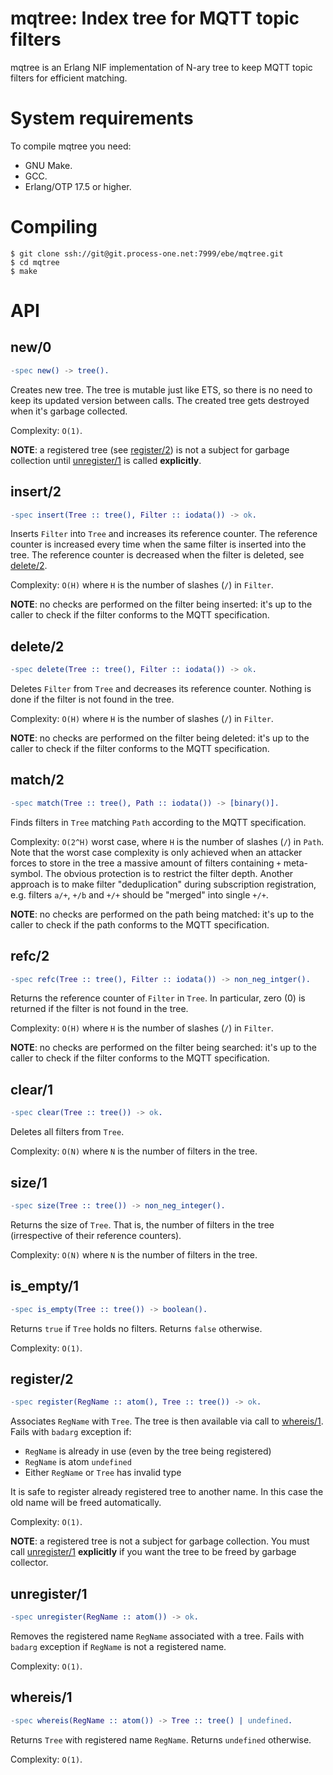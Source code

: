 mqtree: Index tree for MQTT topic filters
====================================================

mqtree is an Erlang NIF implementation of N-ary tree to keep MQTT
topic filters for efficient matching.

# System requirements

To compile mqtree you need:

 - GNU Make.
 - GCC.
 - Erlang/OTP 17.5 or higher.

# Compiling

```
$ git clone ssh://git@git.process-one.net:7999/ebe/mqtree.git
$ cd mqtree
$ make
```

# API

## new/0
```erlang
-spec new() -> tree().
```
Creates new tree. The tree is mutable just like ETS, so there is
no need to keep its updated version between calls.
The created tree gets destroyed when it's garbage collected.

Complexity: `O(1)`.

**NOTE**: a registered tree (see [register/2](#register2)) is
not a subject for garbage collection until [unregister/1](#unregister1)
is called **explicitly**.

## insert/2
```erlang
-spec insert(Tree :: tree(), Filter :: iodata()) -> ok.
```
Inserts `Filter` into `Tree` and increases its reference counter.
The reference counter is increased every time when the same
filter is inserted into the tree. The reference counter is decreased
when the filter is deleted, see [delete/2](#delete2).

Complexity: `O(H)` where `H` is the number of slashes (`/`) in `Filter`.

**NOTE**: no checks are performed on the filter being inserted:
it's up to the caller to check if the filter conforms to the MQTT
specification.

## delete/2
```erlang
-spec delete(Tree :: tree(), Filter :: iodata()) -> ok.
```
Deletes `Filter` from `Tree` and decreases its reference counter.
Nothing is done if the filter is not found in the tree.

Complexity: `O(H)` where `H` is the number of slashes (`/`) in `Filter`.

**NOTE**: no checks are performed on the filter being deleted:
it's up to the caller to check if the filter conforms to the MQTT
specification.

## match/2
```erlang
-spec match(Tree :: tree(), Path :: iodata()) -> [binary()].
```
Finds filters in `Tree` matching `Path` according to the MQTT
specification.

Complexity: `O(2^H)` worst case, where `H` is the number of slashes (`/`) in `Path`.
Note that the worst case complexity is only achieved when an attacker forces to
store in the tree a massive amount of filters containing `+` meta-symbol. The
obvious protection is to restrict the filter depth. Another approach is to
make filter "deduplication" during subscription registration, e.g. filters
`a/+`, `+/b` and `+/+` should be "merged" into single `+/+`.

**NOTE**: no checks are performed on the path being matched:
it's up to the caller to check if the path conforms to the MQTT
specification.

## refc/2
```erlang
-spec refc(Tree :: tree(), Filter :: iodata()) -> non_neg_intger().
```
Returns the reference counter of `Filter` in `Tree`. In particular,
zero (0) is returned if the filter is not found in the tree.

Complexity: `O(H)` where `H` is the number of slashes (`/`) in `Filter`.

**NOTE**: no checks are performed on the filter being searched:
it's up to the caller to check if the filter conforms to the MQTT
specification.

## clear/1
```erlang
-spec clear(Tree :: tree()) -> ok.
```
Deletes all filters from `Tree`.

Complexity: `O(N)` where `N` is the number of filters in the tree.

## size/1
```erlang
-spec size(Tree :: tree()) -> non_neg_integer().
```
Returns the size of `Tree`. That is, the number of filters in the
tree (irrespective of their reference counters).

Complexity: `O(N)` where `N` is the number of filters in the tree.

## is_empty/1
```erlang
-spec is_empty(Tree :: tree()) -> boolean().
```
Returns `true` if `Tree` holds no filters. Returns `false` otherwise.

Complexity: `O(1)`.

## register/2
```erlang
-spec register(RegName :: atom(), Tree :: tree()) -> ok.
```
Associates `RegName` with `Tree`. The tree is then available via call
to [whereis/1](#whereis1). Fails with `badarg` exception if:

- `RegName` is already in use (even by the tree being registered)
- `RegName` is atom `undefined`
- Either `RegName` or `Tree` has invalid type

It is safe to register already registered tree to another name. In this
case the old name will be freed automatically.

Complexity: `O(1)`.

**NOTE**: a registered tree is not a subject for garbage collection.
You must call [unregister/1](#unregister1) **explicitly** if you want
the tree to be freed by garbage collector.

## unregister/1
```erlang
-spec unregister(RegName :: atom()) -> ok.
```
Removes the registered name `RegName` associated with a tree.
Fails with `badarg` exception if `RegName` is not a registered name.

Complexity: `O(1)`.

## whereis/1
```erlang
-spec whereis(RegName :: atom()) -> Tree :: tree() | undefined.
```
Returns `Tree` with registered name `RegName`. Returns `undefined` otherwise.

Complexity: `O(1)`.

